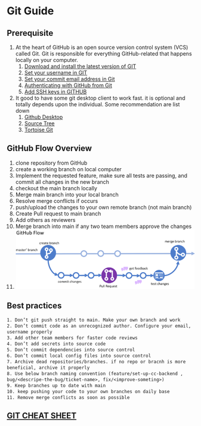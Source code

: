 # Git Guide 
## Prerequisite
1. At the heart of GitHub is an open source version control system (VCS) called Git. Git is responsible for everything GitHub-related that happens locally on your computer. 
   1. [Download and install the latest version of GIT](https://git-scm.com/downloads)
   2. [Set your username in GIT](https://docs.github.com/en/get-started/getting-started-with-git/setting-your-username-in-git)
   3. [Set your commit email address in Git](https://docs.github.com/en/account-and-profile/setting-up-and-managing-your-personal-account-on-github/managing-email-preferences/setting-your-commit-email-address)
   4. [Authenticating with GitHub from Git](https://docs.github.com/en/get-started/quickstart/set-up-git#authenticating-with-github-from-git)
   5. [Add SSH keys in GITHUB](https://docs.github.com/en/authentication/connecting-to-github-with-ssh/about-ssh)
2. It good to have some git desktop client to work fast. it is optional and totally depends upon the individual. Some recommendation are list down
   1. [Github Desktop](https://desktop.github.com/) 
   2. [Source Tree](https://www.sourcetreeapp.com/)
   3. [Tortoise Git](https://tortoisegit.org/)
## GitHub Flow Overview 
   1. clone repository from GitHub 
   2. create a working branch on local computer
   3. Implement the requested feature, make sure all tests are passing, and commit all changes in the new branch
   4. checkout the main branch locally 
   5. Merge main branch into your local branch    
   6. Resolve merge conflicts if occurs
   7. push/upload the changes to your own remote branch (not main branch)
   8. Create Pull request to main branch 
   9. Add others as reviewers
   10. Merge branch into main if any two team members approve the changes
   11. ![Github Flow](GitHubFlow.PNG)


## Best practices

    1. Don’t git push straight to main. Make your own branch and work 
    2. Don’t commit code as an unrecognized author. Configure your email, username properly
    3. Add other team members for faster code reviews
    4. Don’t add secrets into source code
    5. Don’t commit dependencies into source control
    6. Don’t commit local config files into source control 
    7. Archive dead repositories/branches. if no repo or bracnh is more beneficial, archive it properly
    8. Use below branch naming convention (feature/set-up-cc-backend , bug/<descripe-the-bug/ticket-name>, fix/<improve-someting>)
    9. Keep branches up to date with main
    10. keep pushing your code to your own branches on daily base
    11. Remove merge conflicts as soon as possible 

## [GIT CHEAT SHEET](https://education.github.com/git-cheat-sheet-education.pdf) 




